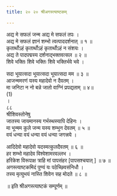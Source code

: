 ```yaml
---
title: २० २० श्रीअगस्त्याष्टकम्

---
```


 अद्य मे सफलं जन्म अद्य मे सफलं तपः ।  
अद्य मे सफलं ज्ञानं शम्भो त्वत्पाददर्शनात् ॥ १ ॥  
कृतार्थोऽहं कृतार्थोऽहं कृतार्थोऽहं न संशयः ।  
अद्य ते पादपद्मस्य दर्शनाद्भक्तवत्सल ॥ २ ॥  
शिवे भक्तिः शिवे भक्तिः शिवे भक्तिर्भवे भवे ।  

सदा भूयात्सदा भूयात्सदा भूयात्सदा मम ॥ ३ ॥  
आजन्ममरणं यस्य महादेवो न दैवतम् ।  
मा जनिटा न नो बन्ने जातो वाग्निं प्रपद्यताम् ॥ ४॥  
(1)  
।  
८८  
श्रीशिवस्तोनेषु  
जातस्य जायमानस्य गर्भस्थस्यापि देहिनः ।  
मा भून्मम कुले जन्म यस्य शम्भुन देवतम् ॥ ५ ॥  
वयं धन्या वयं धन्या वयं धन्या जगत्त्रये ।  

आदिदेवो महादेवो यदस्मत्कुलदैवतम् ॥ ६ ॥  
हर शम्भो महादेव विश्वेशामरवल्लभ ।  
हरिकेश विरूपाक्ष त्राहि मां पापसंहर [पापसश्चयात् ] ॥ ७ ॥  
अगस्त्याष्टकमिदं पुण्यं यः पठेच्छिवसंनिधौ ।  
तस्य मृत्युभयं नास्ति शिवेन सह मोदते ॥ ८ ॥  

॥ इति श्रीअगस्त्याष्टकं सम्पूर्णम् ॥  